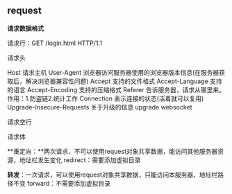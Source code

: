 ## request

**请求数据格式**

请求行：GET /login.html HTTP/1.1 

请求头

Host	请求主机
User-Agent	浏览器访问服务器使用的浏览器版本信息(在服务器获取后，解决浏览器兼容性问题)
Accept	支持的文件格式
Accept-Language	支持的语言
Accept-Encoding	支持的压缩格式
Referer	告诉服务器，请求从哪里来。作用：1.防盗链2.统计工作
Connection	表示连接的状态(活着就可以复用)
Upgrade-Insecure-Requests	关于升级的信息
upgrade websocket

请求空行

请求体

**重定向：**两次请求，不可以使用request对象共享数据，能访问其他服务器资源，地址栏发生变化
redirect：需要添加虚拟目录

**转发**：一次请求，可以使用request对象共享数据，只能访问本服务器，地址栏路径不变
forward：不需要添加虚拟目录

